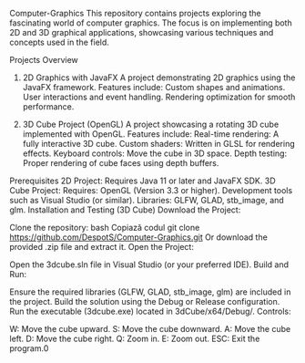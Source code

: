 Computer-Graphics
This repository contains projects exploring the fascinating world of computer graphics. The focus is on implementing both 2D and 3D graphical applications, showcasing various techniques and concepts used in the field.

Projects Overview

1. 2D Graphics with JavaFX
A project demonstrating 2D graphics using the JavaFX framework.
Features include:
Custom shapes and animations.
User interactions and event handling.
Rendering optimization for smooth performance.

2. 3D Cube Project (OpenGL)
A project showcasing a rotating 3D cube implemented with OpenGL.
Features include:
Real-time rendering: A fully interactive 3D cube.
Custom shaders: Written in GLSL for rendering effects.
Keyboard controls: Move the cube in 3D space.
Depth testing: Proper rendering of cube faces using depth buffers.

Prerequisites
2D Project:
Requires Java 11 or later and JavaFX SDK.
3D Cube Project:
Requires:
OpenGL (Version 3.3 or higher).
Development tools such as Visual Studio (or similar).
Libraries: GLFW, GLAD, stb_image, and glm.
Installation and Testing (3D Cube)
Download the Project:

Clone the repository:
bash
Copiază codul
git clone https://github.com/DespotS/Computer-Graphics.git
Or download the provided .zip file and extract it.
Open the Project:

Open the 3dcube.sln file in Visual Studio (or your preferred IDE).
Build and Run:

Ensure the required libraries (GLFW, GLAD, stb_image, glm) are included in the project.
Build the solution using the Debug or Release configuration.
Run the executable (3dcube.exe) located in 3dCube/x64/Debug/.
Controls:

W: Move the cube upward.
S: Move the cube downward.
A: Move the cube left.
D: Move the cube right.
Q: Zoom in.
E: Zoom out.
ESC: Exit the program.0
